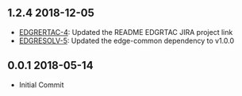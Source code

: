 ## 1.2.4 2018-12-05
 * [EDGRERTAC-4](https://issues.folio.org/browse/EDGRTAC-4): Updated the README
   EDGRTAC JIRA project link
 * [EDGRESOLV-5](https://issues.folio.org/browse/EDGRTAC-5): Updated the
   edge-common dependency to v1.0.0
## 0.0.1 2018-05-14
 * Initial Commit
